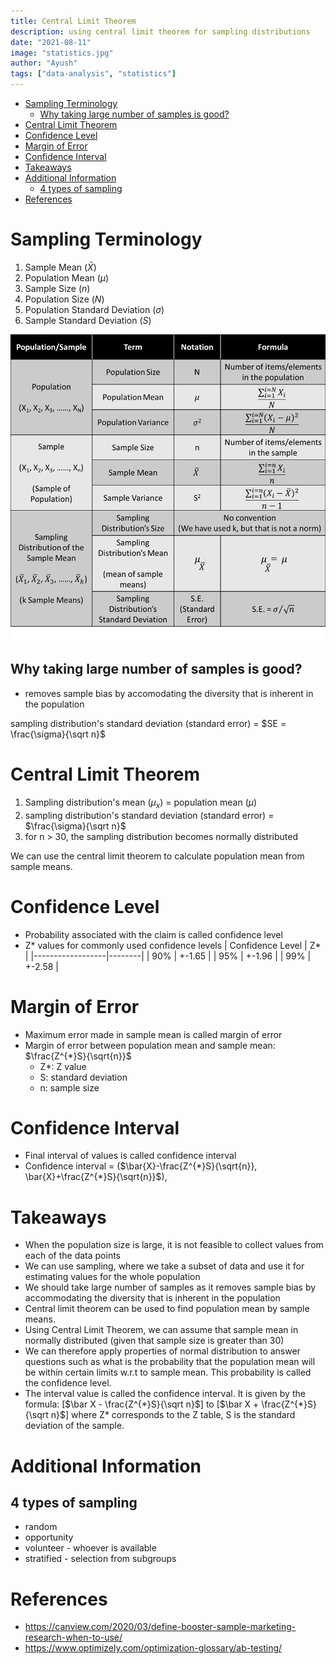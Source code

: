 ```yaml
---
title: Central Limit Theorem
description: using central limit theorem for sampling distributions
date: "2021-08-11"
image: "statistics.jpg"
author: "Ayush"
tags: ["data-analysis", "statistics"]
---
```



<!-- vim-markdown-toc GFM -->

* [Sampling Terminology](#sampling-terminology)
  * [Why taking large number of samples is good?](#why-taking-large-number-of-samples-is-good)
* [Central Limit Theorem](#central-limit-theorem)
* [Confidence Level](#confidence-level)
* [Margin of Error](#margin-of-error)
* [Confidence Interval](#confidence-interval)
* [Takeaways](#takeaways)
* [Additional Information](#additional-information)
  * [4 types of sampling](#4-types-of-sampling)
* [References](#references)

<!-- vim-markdown-toc -->


# Sampling Terminology
1. Sample Mean ($\bar X$)
2. Population Mean ($\mu$)
3. Sample Size ($n$)
4. Population Size ($N$)
5. Population Standard Deviation ($\sigma$)
6. Sample Standard Deviation ($S$)

![NotationsForSampling](.\notations_for_sampling.png)

## Why taking large number of samples is good?
- removes sample bias by accomodating the diversity that is inherent in the population

sampling distribution's standard deviation (standard error) = $SE = \frac{\sigma}{\sqrt n}$

# Central Limit Theorem
1. Sampling distribution's mean ($μ_{x}$) = population mean ($\mu$)
2. sampling distribution's standard deviation (standard error) = $\frac{\sigma}{\sqrt n}$
3. for n > 30, the sampling distribution becomes normally distributed

We can use the central limit theorem to calculate population mean from sample means.

# Confidence Level
- Probability associated with the claim is called confidence level
- Z* values for commonly used confidence levels
    | Confidence Level | Z*     |
    |------------------|--------|
    | 90%              | +-1.65 |
    | 95%              | +-1.96 |
    | 99%              | +-2.58 |

# Margin of Error
- Maximum error made in sample mean is called margin of error
- Margin of error between population mean and sample mean: $\frac{Z^{*}S}{\sqrt{n}}$
  - Z*: Z value
  - S: standard deviation
  - n: sample size

# Confidence Interval 
- Final interval of values is called confidence interval
- Confidence interval = ($\bar{X}-\frac{Z^{*}S}{\sqrt{n}}, \bar{X}+\frac{Z^{*}S}{\sqrt{n}}$),

# Takeaways
- When the population size is large, it is not feasible to collect values from each of the data points
- We can use sampling, where we take a subset of data and use it for estimating values for the whole population
- We should take large number of samples as it removes sample bias by accommodating the diversity that is inherent in the population
- Central limit theorem can be used to find population mean by sample means.
- Using Central Limit Theorem, we can assume that sample mean in normally distributed (given that sample size is greater than 30)
- We can therefore apply properties of normal distribution to answer questions such as what is the probability that the population mean will be within certain limits w.r.t to sample mean. This probability is called the confidence level.
- The interval value is called the confidence interval. It is given by the formula: [$\bar X - \frac{Z^{*}S}{\sqrt n}$] to [$\bar X + \frac{Z^{*}S}{\sqrt n}$] where Z* corresponds to the Z table, S is the standard deviation of the sample.


# Additional Information

## 4 types of sampling
- random
- opportunity
- volunteer - whoever is available
- stratified - selection from subgroups

# References
- https://canview.com/2020/03/define-booster-sample-marketing-research-when-to-use/
- https://www.optimizely.com/optimization-glossary/ab-testing/
